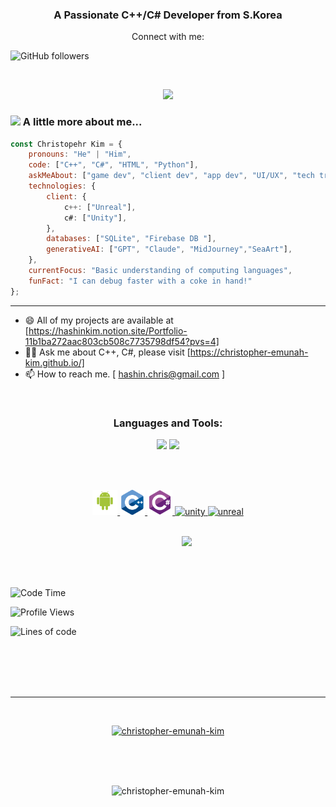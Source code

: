 <h3 align="center">A Passionate C++/C# Developer from S.Korea</h3> 
<p align="center">Connect with me:</h3>

![GitHub followers](https://img.shields.io/github/followers/Christopher-Emunah-Kim?label=Follow&style=social)

<br/>

<p align="center">
  <img src="https://capsule-render.vercel.app/api?type=waving&height=260&color=gradient&text=I%20am%20Christopher%20Kim%20:)&reversal=false&section=header&textBg=false&fontAlignY=42&descAlign=39" />
  
</p>

### <img src="https://media.giphy.com/media/VgCDAzcKvsR6OM0uWg/giphy.gif" width="50"> A little more about me...  

```javascript
const Christopehr Kim = {
    pronouns: "He" | "Him",
    code: ["C++", "C#", "HTML", "Python"],
    askMeAbout: ["game dev", "client dev", "app dev", "UI/UX", "tech trends"],
    technologies: {
        client: {
            c++: ["Unreal"],
            c#: ["Unity"],
        },
        databases: ["SQLite", "Firebase DB "],
        generativeAI: ["GPT", "Claude", "MidJourney","SeaArt"],
    },
    currentFocus: "Basic understanding of computing languages",
    funFact: "I can debug faster with a coke in hand!"
};
```

--------------------------------------

- 😄 All of my projects are available at [https://hashinkim.notion.site/Portfolio-11b1ba272aac803cb508c7735798df54?pvs=4]
- 👨‍💻 Ask me about C++, C#, please visit [https://christopher-emunah-kim.github.io/]
- 📫 How to reach me. [ hashin.chris@gmail.com ]
<br/>


<h3 align="center">Languages and Tools:</h3>

<p align="center">
<img src="https://github-readme-stats.vercel.app/api?username=Christopher-Emunah-Kim">  
<img src="https://github-readme-stats.vercel.app/api/top-langs/?username=Christopher-Emunah-Kim&layout=compact">
</p>

<br/>
<br/>

<p align="center"> <a href="https://developer.android.com" target="_blank" rel="noreferrer"> <img src="https://raw.githubusercontent.com/devicons/devicon/master/icons/android/android-original-wordmark.svg" alt="android" width="40" height="40"/> </a> <a href="https://www.w3schools.com/cpp/" target="_blank" rel="noreferrer"> <img src="https://raw.githubusercontent.com/devicons/devicon/master/icons/cplusplus/cplusplus-original.svg" alt="cplusplus" width="40" height="40"/> </a> <a href="https://www.w3schools.com/cs/" target="_blank" rel="noreferrer"> <img src="https://raw.githubusercontent.com/devicons/devicon/master/icons/csharp/csharp-original.svg" alt="csharp" width="40" height="40"/> </a> <a href="https://unity.com/" target="_blank" rel="noreferrer"> <img src="https://www.vectorlogo.zone/logos/unity3d/unity3d-icon.svg" alt="unity" width="40" height="40"/> </a> <a href="https://unrealengine.com/" target="_blank" rel="noreferrer"> <img src="https://raw.githubusercontent.com/kenangundogan/fontisto/036b7eca71aab1bef8e6a0518f7329f13ed62f6b/icons/svg/brand/unreal-engine.svg" alt="unreal" width="40" height="40"/> </a> </p>

<br/>
<img align='right' src="https://media.giphy.com/media/M9gbBd9nbDrOTu1Mqx/giphy.gif" width="230">
<br/><br/><br/>


<br/>

![Code Time](http://img.shields.io/badge/Code%20Time-1%2C925%20hrs%2052%20mins-blue)

![Profile Views](http://img.shields.io/badge/Profile%20Views-152-blue)

![Lines of code](https://img.shields.io/badge/From%20Hello%20World%20I%27ve%20Written-1.3%20million%20lines%20of%20code-blue)


<br/>
<br/><br/>
<br/>

--------------------------------------

<br/>

<p align="center"> <a href="https://github.com/ryo-ma/github-profile-trophy"><img src="https://github-profile-trophy.vercel.app/?username=christopher-emunah-kim" alt="christopher-emunah-kim" /></a> </p>


<br/><br/><br/>



            

<p align="center"> <img src="https://komarev.com/ghpvc/?username=christopher-emunah-kim&label=Profile%20views&color=0e75b6&style=flat" alt="christopher-emunah-kim" /> </p>
